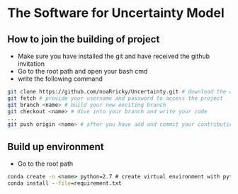 # The Software for Uncertainty Model

## How to join the building of project

- Make sure you have installed the git and have received the github invitation
- Go to the root path and open your bash cmd
- write the following command

```bash
git clone https://github.com/noaRricky/Uncertainty.git # download the whole project
git fetch # provide your username and password to access the project
git branch <name> # build your new exciting branch
git checkout <name> # dive into your branch and write your code
...
git push origin <name> # after you have add and commit your contribution, don't forget to push the remote
```

## Build up environment

- Go to the root path

```cmd
conda create -n <name> python=2.7 # create virtual environment with python 2.7 interpreter
conda install --file=requirement.txt
```